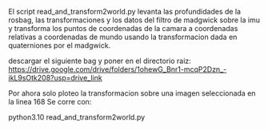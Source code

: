 El script read_and_transform2world.py levanta las profundidades de la rosbag, las transformaciones y los datos del filtro de madgwick sobre la imu
y transforma los puntos de coordenadas de la camara a coordenadas relativas a coordenadas de mundo usando la transformacion dada en quaterniones por el madgwick.


descargar el siguiente bag y poner en el directorio raiz: https://drive.google.com/drive/folders/1ohewG_Bnr1-mcqP2Dzn_-ikL9sOtk208?usp=drive_link

Por ahora solo ploteo la transformacion sobre una imagen seleccionada en la linea 168
Se corre con:

python3.10 read_and_transform2world.py
